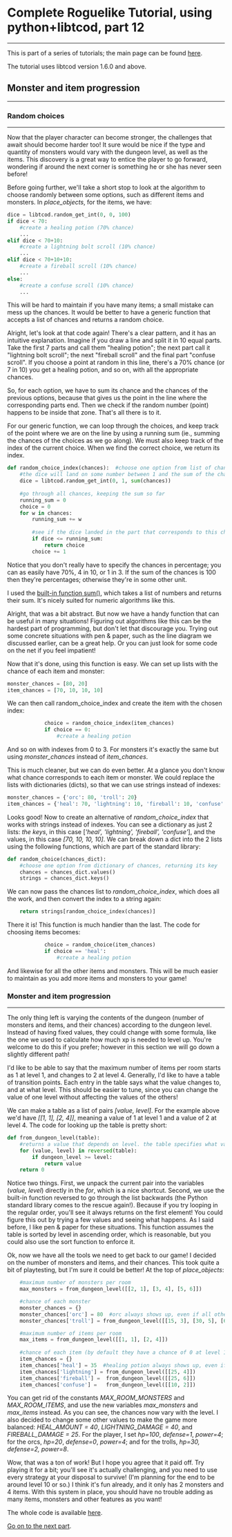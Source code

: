 # Complete Roguelike Tutorial, using python+libtcod, part 12

---

This is part of a series of tutorials; the main page can be found [here](complete_roguelike_tutorial_using_python+libtcod.md).

The tutorial uses libtcod version 1.6.0 and above.

## Monster and item progression

---

### Random choices

---

Now that the player character can become stronger, the challenges that await should become harder too! It sure would be nice if the type and quantity of monsters would vary with the dungeon level, as well as the items. This discovery is a great way to entice the player to go forward, wondering if around the next corner is something he or she has never seen before!

Before going further, we'll take a short stop to look at the algorithm to choose randomly between some options, such as different items and monsters. In _place_objects_, for the items, we have:

```python
dice = libtcod.random_get_int(0, 0, 100)
if dice < 70:
    #create a healing potion (70% chance)
    ...
elif dice < 70+10:
    #create a lightning bolt scroll (10% chance)
    ...
elif dice < 70+10+10:
    #create a fireball scroll (10% chance)
    ...
else:
    #create a confuse scroll (10% chance)
    ...
```

This will be hard to maintain if you have many items; a small mistake can mess up the chances. It would be better to have a generic function that accepts a list of chances and returns a random choice.

Alright, let's look at that code again! There's a clear pattern, and it has an intuitive explanation. Imagine if you draw a line and split it in 10 equal parts. Take the first 7 parts and call them "healing potion"; the next part call it "lightning bolt scroll"; the next "fireball scroll" and the final part "confuse scroll". If you choose a point at random in this line, there's a 70% chance (or 7 in 10) you get a healing potion, and so on, with all the appropriate chances.

So, for each option, we have to sum its chance and the chances of the previous options, because that gives us the point in the line where the corresponding parts end. Then we check if the random number (point) happens to be inside that zone. That's all there is to it.

For our generic function, we can loop through the choices, and keep track of the point where we are on the line by using a running sum (ie., summing the chances of the choices as we go along). We must also keep track of the index of the current choice. When we find the correct choice, we return its index.

```python
def random_choice_index(chances):  #choose one option from list of chances, returning its index
    #the dice will land on some number between 1 and the sum of the chances
    dice = libtcod.random_get_int(0, 1, sum(chances))
    
    #go through all chances, keeping the sum so far
    running_sum = 0
    choice = 0
    for w in chances:
        running_sum += w
        
        #see if the dice landed in the part that corresponds to this choice
        if dice <= running_sum:
            return choice
        choice += 1
```

Notice that you don't really have to specify the chances in percentage; you can as easily have 70%, 4 in 10, or 1 in 3. If the sum of the chances is 100 then they're percentages; otherwise they're in some other unit.

I used the [built-in function sum()](http://docs.python.org/library/functions.html#sum), which takes a list of numbers and returns their sum. It's nicely suited for numeric algorithms like this.

Alright, that was a bit abstract. But now we have a handy function that can be useful in many situations! Figuring out algorithms like this can be the hardest part of programming, but don't let that discourage you. Trying out some concrete situations with pen & paper, such as the line diagram we discussed earlier, can be a great help. Or you can just look for some code on the net if you feel impatient!

Now that it's done, using this function is easy. We can set up lists with the chance of each item and monster:

```python
monster_chances = [80, 20]
item_chances = [70, 10, 10, 10]
```

We can then call random_choice_index and create the item with the chosen index:

```python
            choice = random_choice_index(item_chances)
            if choice == 0:
                #create a healing potion
```

And so on with indexes from 0 to 3. For monsters it's exactly the same but using _monster_chances_ instead of _item_chances_.

This is much cleaner, but we can do even better. At a glance you don't know what chance corresponds to each item or monster. We could replace the lists with dictionaries (dicts), so that we can use strings instead of indexes:

```python
monster_chances = {'orc': 80, 'troll': 20}
item_chances = {'heal': 70, 'lightning': 10, 'fireball': 10, 'confuse': 10}
```

Looks good! Now to create an alternative of _random_choice_index_ that works with strings instead of indexes. You can see a dictionary as just 2 lists: _the keys_, in this case [_'heal', 'lightning', 'fireball', 'confuse'_], and the values, in this case _[70, 10, 10, 10]_. We can break down a dict into the 2 lists using the following functions, which are part of the standard library:

```python
def random_choice(chances_dict):
    #choose one option from dictionary of chances, returning its key
    chances = chances_dict.values()
    strings = chances_dict.keys()
```

We can now pass the chances list to _random_choice_index_, which does all the work, and then convert the index to a string again:

```python
    return strings[random_choice_index(chances)]
```

There it is! This function is much handier than the last. The code for choosing items becomes:

```python
            choice = random_choice(item_chances)
            if choice == 'heal':
                #create a healing potion
```

And likewise for all the other items and monsters. This will be much easier to maintain as you add more items and monsters to your game!

### Monster and item progression

---

The only thing left is varying the contents of the dungeon (number of monsters and items, and their chances) according to the dungeon level. Instead of having fixed values, they could change with some formula, like the one we used to calculate how much xp is needed to level up. You're welcome to do this if you prefer; however in this section we will go down a slightly different path!

I'd like to be able to say that the maximum number of items per room starts as 1 at level 1, and changes to 2 at level 4. Generally, I'd like to have a table of transition points. Each entry in the table says what the value changes to, and at what level. This should be easier to tune, since you can change the value of one level without affecting the values of the others!

We can make a table as a list of pairs _[value, level]_. For the example above we'd have _[[1, 1], [2, 4]]_, meaning a value of 1 at level 1 and a value of 2 at level 4. The code for looking up the table is pretty short:

```python
def from_dungeon_level(table):
    #returns a value that depends on level. the table specifies what value occurs after each level, default is 0.
    for (value, level) in reversed(table):
        if dungeon_level >= level:
            return value
    return 0
```

Notice two things. First, we unpack the current pair into the variables (_value, level_) directly in the _for_, which is a nice shortcut. Second, we use the built-in function reversed to go through the list backwards (the Python standard library comes to the rescue again!). Because if you try looping in the regular order, you'll see it always returns on the first element! You could figure this out by trying a few values and seeing what happens. As I said before, I like pen & paper for these situations. This function assumes the table is sorted by level in ascending order, which is reasonable, but you could also use the sort function to enforce it.

Ok, now we have all the tools we need to get back to our game! I decided on the number of monsters and items, and their chances. This took quite a bit of playtesting, but I'm sure it could be better! At the top of _place_objects_:

```python
    #maximum number of monsters per room
    max_monsters = from_dungeon_level([[2, 1], [3, 4], [5, 6]])

    #chance of each monster
    monster_chances = {}
    monster_chances['orc'] = 80  #orc always shows up, even if all other monsters have 0 chance
    monster_chances['troll'] = from_dungeon_level([[15, 3], [30, 5], [60, 7]])

    #maximum number of items per room
    max_items = from_dungeon_level([[1, 1], [2, 4]])
    
    #chance of each item (by default they have a chance of 0 at level 1, which then goes up)
    item_chances = {}
    item_chances['heal'] = 35  #healing potion always shows up, even if all other items have 0 chance
    item_chances['lightning'] = from_dungeon_level([[25, 4]])
    item_chances['fireball'] =  from_dungeon_level([[25, 6]])
    item_chances['confuse'] =   from_dungeon_level([[10, 2]])
```

You can get rid of the constants _MAX_ROOM_MONSTERS_ and _MAX_ROOM_ITEMS_, and use the new variables _max_monsters_ and _max_items_ instead. As you can see, the chances now vary with the level. I also decided to change some other values to make the game more balanced: _HEAL_AMOUNT = 40_, _LIGHTNING_DAMAGE = 40_, and _FIREBALL_DAMAGE = 25_. For the player, I set _hp=100_, _defense=1_, _power=4_; for the orcs, _hp=20_, _defense=0_, _power=4_; and for the trolls, _hp=30, defense=2, power=8_.

Wow, that was a ton of work! But I hope you agree that it paid off. Try playing it for a bit; you'll see it's actually challenging, and you need to use every strategy at your disposal to survive! (I'm planning for the end to be around level 10 or so.) I think it's fun already, and it only has 2 monsters and 4 items. With this system in place, you should have no trouble adding as many items, monsters and other features as you want!

The whole code is available [here](complete_roguelike_tutorial_using_python+libtcod_part_12_code.md).

[Go on to the next part](complete_roguelike_tutorial_using_python+libtcod_part_13.md).
